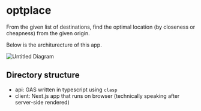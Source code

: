 # optplace
From the given list of destinations, find the optimal location (by closeness or cheapness) from the given origin.

Below is the architurecture of this app.


![Untitled Diagram](https://user-images.githubusercontent.com/6002787/102786536-05455880-43e3-11eb-89eb-51df9df50abd.png)

## Directory structure
* api: GAS written in typescript using `clasp`
* client: Next.js app that runs on browser (technically speaking after server-side rendered)
